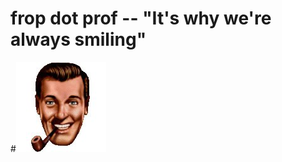 # frop dot prof -- "It's why we're always smiling"

#![Man Smoking a Pipe With Frop](img/smoking.jpeg)
